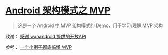 # [Android 架构模式之 MVP](https://blog.csdn.net/qq_34801506/article/details/141337853?csdn_share_tail=%7B%22type%22%3A%22blog%22%2C%22rType%22%3A%22article%22%2C%22rId%22%3A%22141337853%22%2C%22source%22%3A%22qq_34801506%22%7D)

> 这是一个 Android 中 MVP 架构模式的 Demo，用于学习/理解 MVP 架构

致谢：
[感谢 wanandroid 提供的开放API](https://www.wanandroid.com)

参考：
[一个小例子彻底搞懂 MVP](https://mp.weixin.qq.com/s?__biz=MzIwMTAzMTMxMg==&mid=2649492837&idx=1&sn=631988689fe5bd6f9aadb6bf123051ed&scene=19#wechat_redirect)